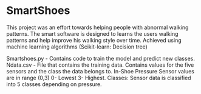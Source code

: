 # SmartShoes
This project was an effort towards helping people with abnormal walking patterns. The smart software is designed to learns the users walking patterns and help improve his walking style over time. 
Achieved using machine learning algorithms (Scikit-learn: Decision tree)

Smartshoes.py - Contains code to train the model and predict new classes.
Ndata.csv - File that contains the training data.
            Contains values for the five sensors and the class the data belongs to.
            In-Shoe Pressure Sensor values are in range (0,3) 0- Lowest 3- Highest.
            Classes: Sensor data is classified into 5 classes depending on pressure.
